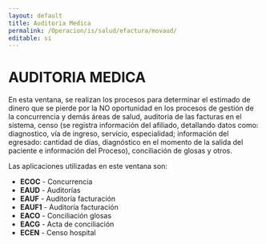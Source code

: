 ```yaml
---
layout: default
title: Auditoria Medica
permalink: /Operacion/is/salud/efactura/movaud/
editable: si
---
```


# AUDITORIA MEDICA  

En esta ventana, se realizan los procesos para determinar el estimado de dinero que se pierde por la NO oportunidad en los procesos de gestión de la concurrencia y demás áreas de salud, auditoria de las facturas en el sistema, censo (se registra información del afiliado, detallando datos como: diagnostico, vía de ingreso, servicio, especialidad; información del egresado: cantidad de días, diagnóstico en el momento de la salida del paciente e información del Proceso), conciliación de glosas y otros.  

Las aplicaciones utilizadas en este ventana son:  

* **ECOC** - Concurrencia  
* **EAUD** - Auditorías  
* **EAUF** - Auditoría facturación  
* **EAUF1** - Auditoría facturación  
* **EACO** - Conciliación glosas  
* **EACG** - Acta de conciliación  
* **ECEN** - Censo hospital

